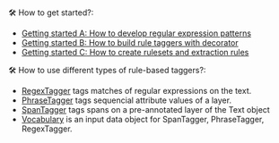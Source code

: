 🛠️ How to get started?:

* [Getting started A: How to develop regular expression patterns](A_regex_development.ipynb)
* [Getting started B: How to build rule taggers with decorator](B_decorator_development.ipynb)
* [Getting started C: How to create rulesets and extraction rules](C_rulesets_and_extraction_rules.ipynb)

🛠️ How to use different types of rule-based taggers?:

* [RegexTagger](regex_tagger.ipynb) tags matches of regular expressions on the text.
* [PhraseTagger](phrase_tagger.ipynb) tags sequencial attribute values of a layer.
* [SpanTagger](span_tagger.ipynb) tags spans on a pre-annotated layer of the Text object
* [Vocabulary](vocabulary.ipynb) is an input data object for SpanTagger, PhraseTagger, RegexTagger.


